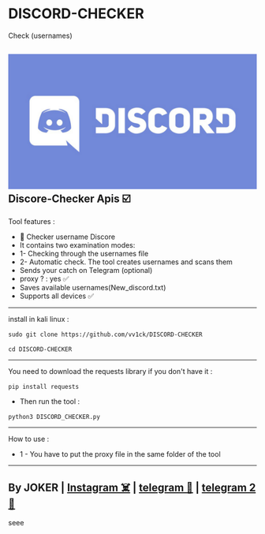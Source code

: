 # DISCORD-CHECKER
Check (usernames)

<img src="/D229998E-CAD9-434C-BD82-F9990CC8BBCC.png"></img>
Discore-Checker Apis ☑️
- 
Tool features :
- 👾 Checker username Discore
- It contains two examination modes:
- 1- Checking through the usernames file
- 2- Automatic check. The tool creates usernames and scans them
- Sends your catch on Telegram (optional)
- proxy ? : yes ✅
- Saves available usernames(New_discord.txt)
- Supports all devices ✅
-----------------------

install in kali linux :
<!--START_SECTION:waka-->
```
sudo git clone https://github.com/vv1ck/DISCORD-CHECKER
```
<!--END_SECTION:waka-->
<!--START_SECTION:waka-->
```
cd DISCORD-CHECKER
```
<!--END_SECTION:waka-->
-----------------------
You need to download the requests library if you don't have it :
<!--START_SECTION:waka-->
```
pip install requests
```
<!--END_SECTION:waka-->
- Then run the tool :
<!--START_SECTION:waka-->
```
python3 DISCORD_CHECKER.py
```
<!--END_SECTION:waka-->
---------------------

How to use :
- 1 -  You have to put the proxy file in the same folder of the tool

---------------------
By JOKER | <a class="" href="https://www.instagram.com/221298">Instagram ☠️</a> | <a class="" href="http://t.me/vv1ck">telegram 🔷</a> | <a class="" href="http://t.me/TweakPY">telegram 2 🔷</a>
-
seee
